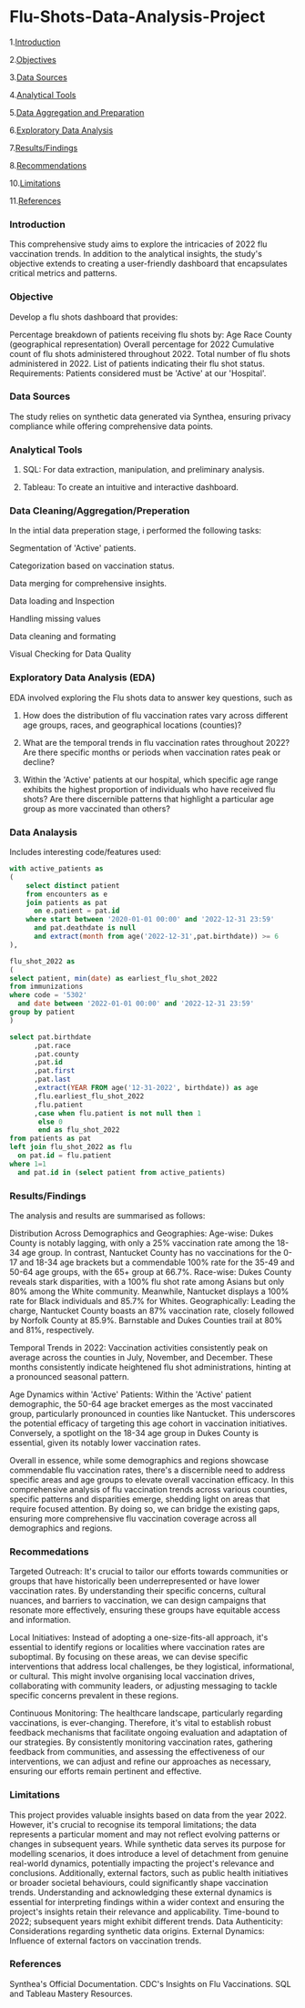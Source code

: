 # Flu-Shots-Data-Analysis-Project

1.[Introduction](Introduction)

2.[Objectives](Objective)

3.[Data Sources](Data-Sources)

4.[Analytical Tools](Analytical-Tools)

5.[Data Aggregation and Preparation](Data-Aggregation-and-Preparation)

6.[Exploratory Data Analysis](Exploratory-Data-Analysis)

7.[Results/Findings](Results/Findings)

8.[Recommendations](Recommendations)

10.[Limitations](Limitations)

11.[References](References)

### Introduction
This comprehensive study aims to explore the intricacies of 2022 flu vaccination trends. In addition to the analytical insights, the study's objective extends to creating a user-friendly dashboard that encapsulates critical metrics and patterns.

### Objective
Develop a flu shots dashboard that provides:

Percentage breakdown of patients receiving flu shots by:
Age
Race
County (geographical representation)
Overall percentage for 2022
Cumulative count of flu shots administered throughout 2022.
Total number of flu shots administered in 2022.
List of patients indicating their flu shot status.
Requirements:
Patients considered must be 'Active' at our 'Hospital'.

### Data Sources
The study relies on synthetic data generated via Synthea, ensuring privacy compliance while offering comprehensive data points.

### Analytical Tools
1. SQL: For data extraction, manipulation, and preliminary analysis.

2. Tableau: To create an intuitive and interactive dashboard.


### Data Cleaning/Aggregation/Preperation
In the intial data preperation stage, i performed the following tasks:

Segmentation of 'Active' patients.

Categorization based on vaccination status.

Data merging for comprehensive insights.

Data loading and Inspection

Handling missing values

Data cleaning and formating

Visual Checking for Data Quality

### Exploratory Data Analysis (EDA)
EDA involved exploring the Flu shots data to answer key questions, such as

1.	How does the distribution of flu vaccination rates vary across different age groups, races, and geographical locations (counties)?
   
2. What are the temporal trends in flu vaccination rates throughout 2022? Are there specific months or periods when vaccination rates peak or decline?
   
3.	Within the 'Active' patients at our hospital, which specific age range exhibits the highest proportion of individuals who have received flu shots? Are there discernible patterns that highlight a particular age group as more vaccinated than others?

### Data Analaysis
Includes interesting code/features used:
```sql
with active_patients as
(
	select distinct patient
	from encounters as e
	join patients as pat
	  on e.patient = pat.id
	where start between '2020-01-01 00:00' and '2022-12-31 23:59'
	  and pat.deathdate is null
	  and extract(month from age('2022-12-31',pat.birthdate)) >= 6
),

flu_shot_2022 as
(
select patient, min(date) as earliest_flu_shot_2022 
from immunizations
where code = '5302'
  and date between '2022-01-01 00:00' and '2022-12-31 23:59'
group by patient
)

select pat.birthdate
      ,pat.race
	  ,pat.county
	  ,pat.id
	  ,pat.first
	  ,pat.last
	  ,extract(YEAR FROM age('12-31-2022', birthdate)) as age
	  ,flu.earliest_flu_shot_2022
	  ,flu.patient
	  ,case when flu.patient is not null then 1 
	   else 0
	   end as flu_shot_2022
from patients as pat
left join flu_shot_2022 as flu
  on pat.id = flu.patient
where 1=1
  and pat.id in (select patient from active_patients)
```
### Results/Findings
The analysis and results are summarised as follows:

Distribution Across Demographics and Geographies:
Age-wise: Dukes County is notably lagging, with only a 25% vaccination rate among the 18-34 age group. In contrast, Nantucket County has no vaccinations for the 0-17 and 18-34 age brackets but a commendable 100% rate for the 35-49 and 50-64 age groups, with the 65+ group at 66.7%.
Race-wise: Dukes County reveals stark disparities, with a 100% flu shot rate among Asians but only 80% among the White community. Meanwhile, Nantucket displays a 100% rate for Black individuals and 85.7% for Whites.
Geographically: Leading the charge, Nantucket County boasts an 87% vaccination rate, closely followed by Norfolk County at 85.9%. Barnstable and Dukes Counties trail at 80% and 81%, respectively.

Temporal Trends in 2022:
Vaccination activities consistently peak on average across the counties in July, November, and December. These months consistently indicate heightened flu shot administrations, hinting at a pronounced seasonal pattern.

Age Dynamics within 'Active' Patients:
Within the 'Active' patient demographic, the 50-64 age bracket emerges as the most vaccinated group, particularly pronounced in counties like Nantucket. This underscores the potential efficacy of targeting this age cohort in vaccination initiatives. Conversely, a spotlight on the 18-34 age group in Dukes County is essential, given its notably lower vaccination rates.

Overall in essence, while some demographics and regions showcase commendable flu vaccination rates, there's a discernible need to address specific areas and age groups to elevate overall vaccination efficacy.
In this comprehensive analysis of flu vaccination trends across various counties, specific patterns and disparities emerge, shedding light on areas that require focused attention. By doing so, we can bridge the existing gaps, ensuring more comprehensive flu vaccination coverage across all demographics and regions.

### Recommedations 
Targeted Outreach: It's crucial to tailor our efforts towards communities or groups that have historically been underrepresented or have lower vaccination rates. By understanding their specific concerns, cultural nuances, and barriers to vaccination, we can design campaigns that resonate more effectively, ensuring these groups have equitable access and information.

Local Initiatives: Instead of adopting a one-size-fits-all approach, it's essential to identify regions or localities where vaccination rates are suboptimal. By focusing on these areas, we can devise specific interventions that address local challenges, be they logistical, informational, or cultural. This might involve organising local vaccination drives, collaborating with community leaders, or adjusting messaging to tackle specific concerns prevalent in these regions.

Continuous Monitoring: The healthcare landscape, particularly regarding vaccinations, is ever-changing. Therefore, it's vital to establish robust feedback mechanisms that facilitate ongoing evaluation and adaptation of our strategies. By consistently monitoring vaccination rates, gathering feedback from communities, and assessing the effectiveness of our interventions, we can adjust and refine our approaches as necessary, ensuring our efforts remain pertinent and effective.

### Limitations
This project provides valuable insights based on data from the year 2022. However, it's crucial to recognise its temporal limitations; the data represents a particular moment and may not reflect evolving patterns or changes in subsequent years. While synthetic data serves its purpose for modelling scenarios, it does introduce a level of detachment from genuine real-world dynamics, potentially impacting the project's relevance and conclusions. Additionally, external factors, such as public health initiatives or broader societal behaviours, could significantly shape vaccination trends. Understanding and acknowledging these external dynamics is essential for interpreting findings within a wider context and ensuring the project's insights retain their relevance and applicability.
Time-bound to 2022; subsequent years might exhibit different trends.
Data Authenticity: Considerations regarding synthetic data origins.
External Dynamics: Influence of external factors on vaccination trends.

### References
Synthea's Official Documentation.
CDC's Insights on Flu Vaccinations.
SQL and Tableau Mastery Resources.
